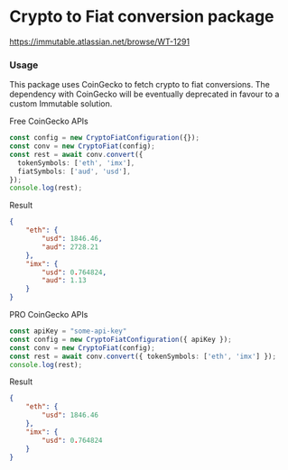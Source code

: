 # Crypto to Fiat conversion package

https://immutable.atlassian.net/browse/WT-1291

### Usage

This package uses CoinGecko to fetch crypto to fiat conversions. The dependency with CoinGecko will be eventually deprecated in favour to a custom Immutable solution.

Free CoinGecko APIs
```ts
const config = new CryptoFiatConfiguration({});
const conv = new CryptoFiat(config);
const rest = await conv.convert({
  tokenSymbols: ['eth', 'imx'],
  fiatSymbols: ['aud', 'usd'],
});
console.log(rest);
```
Result
```json
{
    "eth": {
        "usd": 1846.46,
        "aud": 2728.21
    },
    "imx": {
        "usd": 0.764824,
        "aud": 1.13
    }
}
```

PRO CoinGecko APIs
```ts
const apiKey = "some-api-key"
const config = new CryptoFiatConfiguration({ apiKey });
const conv = new CryptoFiat(config);
const rest = await conv.convert({ tokenSymbols: ['eth', 'imx'] });
console.log(rest);
```
Result
```json
{
    "eth": {
        "usd": 1846.46
    },
    "imx": {
        "usd": 0.764824
    }
}
```
